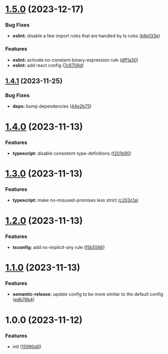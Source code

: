 # [1.5.0](https://github.com/TimoBechtel/style/compare/v1.4.1...v1.5.0) (2023-12-17)


### Bug Fixes

* **eslint:** disable a few import rules that are handled by ts rules ([b6e133e](https://github.com/TimoBechtel/style/commit/b6e133ef11f778e132b0e2ae9074cf50dac9d7b1))


### Features

* **eslint:** activate no-constant-binary-expression rule ([dff1a30](https://github.com/TimoBechtel/style/commit/dff1a30f760405fbbd52ab2675fb7ceb1a22cde0))
* **eslint:** add react config ([7c8709d](https://github.com/TimoBechtel/style/commit/7c8709df9c1d4ea354cc8783a616ad414611712e))

## [1.4.1](https://github.com/TimoBechtel/style/compare/v1.4.0...v1.4.1) (2023-11-25)


### Bug Fixes

* **deps:** bump dependencies ([44e2b75](https://github.com/TimoBechtel/style/commit/44e2b7596a98aae1c2c004aea46f4fc88917ec41))

# [1.4.0](https://github.com/TimoBechtel/style/compare/v1.3.0...v1.4.0) (2023-11-13)


### Features

* **typescript:** disable consistent-type-definitions ([f201b90](https://github.com/TimoBechtel/style/commit/f201b90449cc27afe9b8690a00ef5f13628a782d))

# [1.3.0](https://github.com/TimoBechtel/style/compare/v1.2.0...v1.3.0) (2023-11-13)


### Features

* **typescript:** make no-misused-promises less strict ([c203c1a](https://github.com/TimoBechtel/style/commit/c203c1a065a6bad30557758e3a75239760fa1f80))

# [1.2.0](https://github.com/TimoBechtel/style/compare/v1.1.0...v1.2.0) (2023-11-13)


### Features

* **tsconfig:** add no-implicit-any rule ([f5b5566](https://github.com/TimoBechtel/style/commit/f5b55665fae229f4a84d30847ea4b91004596d18))

# [1.1.0](https://github.com/TimoBechtel/style/compare/v1.0.0...v1.1.0) (2023-11-13)


### Features

* **semantic-release:** update config to be more similar to the default config ([edb76b4](https://github.com/TimoBechtel/style/commit/edb76b4cb6d2e39c63c3829149084288886f3e68))

# 1.0.0 (2023-11-12)


### Features

* init ([15990d0](https://github.com/TimoBechtel/style/commit/15990d013e7afdc7eeb1b888fc13564db64e278d))
